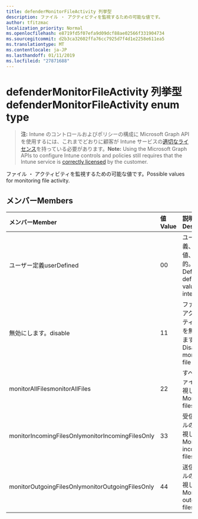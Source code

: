 ```yaml
---
title: defenderMonitorFileActivity 列挙型
description: ファイル ・ アクティビティを監視するための可能な値です。
author: tfitzmac
localization_priority: Normal
ms.openlocfilehash: e8719fd5f07efa9d09dcf88ae02566f331904734
ms.sourcegitcommit: d2b3ca32602ffa76cc7925d7f4d1e2258e611ea5
ms.translationtype: MT
ms.contentlocale: ja-JP
ms.lasthandoff: 01/11/2019
ms.locfileid: "27871688"
---
```

# <a name="defendermonitorfileactivity-enum-type"></a><span data-ttu-id="d4649-103">defenderMonitorFileActivity 列挙型</span><span class="sxs-lookup"><span data-stu-id="d4649-103">defenderMonitorFileActivity enum type</span></span>

> <span data-ttu-id="d4649-104">**注:** Intune のコントロールおよびポリシーの構成に Microsoft Graph API を使用するには、これまでどおりに顧客が Intune サービスの[適切なライセンス](https://go.microsoft.com/fwlink/?linkid=839381)を持っている必要があります。</span><span class="sxs-lookup"><span data-stu-id="d4649-104">**Note:** Using the Microsoft Graph APIs to configure Intune controls and policies still requires that the Intune service is [correctly licensed](https://go.microsoft.com/fwlink/?linkid=839381) by the customer.</span></span>

<span data-ttu-id="d4649-105">ファイル ・ アクティビティを監視するための可能な値です。</span><span class="sxs-lookup"><span data-stu-id="d4649-105">Possible values for monitoring file activity.</span></span>
## <a name="members"></a><span data-ttu-id="d4649-106">メンバー</span><span class="sxs-lookup"><span data-stu-id="d4649-106">Members</span></span>
|<span data-ttu-id="d4649-107">メンバー</span><span class="sxs-lookup"><span data-stu-id="d4649-107">Member</span></span>|<span data-ttu-id="d4649-108">値</span><span class="sxs-lookup"><span data-stu-id="d4649-108">Value</span></span>|<span data-ttu-id="d4649-109">説明</span><span class="sxs-lookup"><span data-stu-id="d4649-109">Description</span></span>|
|:---|:---|:---|
|<span data-ttu-id="d4649-110">ユーザー定義</span><span class="sxs-lookup"><span data-stu-id="d4649-110">userDefined</span></span>|<span data-ttu-id="d4649-111">0</span><span class="sxs-lookup"><span data-stu-id="d4649-111">0</span></span>|<span data-ttu-id="d4649-112">ユーザー定義、既定値、ない目的。</span><span class="sxs-lookup"><span data-stu-id="d4649-112">User Defined, default value, no intent.</span></span>|
|<span data-ttu-id="d4649-113">無効にします。</span><span class="sxs-lookup"><span data-stu-id="d4649-113">disable</span></span>|<span data-ttu-id="d4649-114">1</span><span class="sxs-lookup"><span data-stu-id="d4649-114">1</span></span>|<span data-ttu-id="d4649-115">ファイル ・ アクティビティの監視を無効にします。</span><span class="sxs-lookup"><span data-stu-id="d4649-115">Disable monitoring file activity.</span></span>|
|<span data-ttu-id="d4649-116">monitorAllFiles</span><span class="sxs-lookup"><span data-stu-id="d4649-116">monitorAllFiles</span></span>|<span data-ttu-id="d4649-117">2</span><span class="sxs-lookup"><span data-stu-id="d4649-117">2</span></span>|<span data-ttu-id="d4649-118">すべてのファイルを監視します。</span><span class="sxs-lookup"><span data-stu-id="d4649-118">Monitor all files.</span></span>|
|<span data-ttu-id="d4649-119">monitorIncomingFilesOnly</span><span class="sxs-lookup"><span data-stu-id="d4649-119">monitorIncomingFilesOnly</span></span>|<span data-ttu-id="d4649-120">3</span><span class="sxs-lookup"><span data-stu-id="d4649-120">3</span></span>| <span data-ttu-id="d4649-121">受信ファイルのみを監視します。</span><span class="sxs-lookup"><span data-stu-id="d4649-121">Monitor incoming files only.</span></span>|
|<span data-ttu-id="d4649-122">monitorOutgoingFilesOnly</span><span class="sxs-lookup"><span data-stu-id="d4649-122">monitorOutgoingFilesOnly</span></span>|<span data-ttu-id="d4649-123">4</span><span class="sxs-lookup"><span data-stu-id="d4649-123">4</span></span>|<span data-ttu-id="d4649-124">送信ファイルのみを監視します。</span><span class="sxs-lookup"><span data-stu-id="d4649-124">Monitor outgoing files only.</span></span>|



